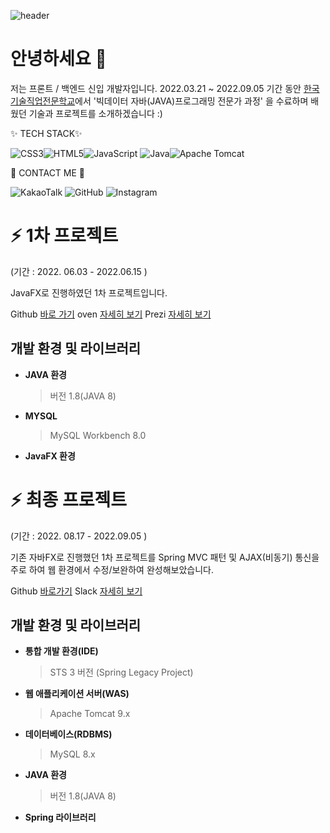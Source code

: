 ![header](https://capsule-render.vercel.app/api?type=slice&color=FFEBCD&height=250&section=header&text=Hwajin%20Song&fontSize=80&fontColor=B0C4DE)

# 안녕하세요 👋

저는 프론트 / 백엔드 신입 개발자입니다. 
2022.03.21 ~ 2022.09.05 기간 동안
 [한국기술직업전문학교](http://koreate.net/)에서
 '빅데이터 자바(JAVA)프로그래밍 전문가 과정' 을 수료하며
 배웠던 기술과 프로젝트를 소개하겠습니다 :)

 ✨ TECH STACK✨ 
 
![CSS3](https://img.shields.io/badge/css3-%231572B6.svg?style=for-the-badge&logo=css3&logoColor=white)![HTML5](https://img.shields.io/badge/html5-%23E34F26.svg?style=for-the-badge&logo=html5&logoColor=white)![JavaScript](https://img.shields.io/badge/javascript-%23323330.svg?style=for-the-badge&logo=javascript&logoColor=%23F7DF1E)
![Java](https://img.shields.io/badge/java-%23ED8B00.svg?style=for-the-badge&logo=java&logoColor=white)![Apache Tomcat](https://img.shields.io/badge/apache%20tomcat-%23F8DC75.svg?style=for-the-badge&logo=apache-tomcat&logoColor=black)


🌱 CONTACT ME 🌱
  
  ![KakaoTalk](https://img.shields.io/badge/kakaotalk-ffcd00.svg?style=for-the-badge&logo=kakaotalk&logoColor=000000)
![GitHub](https://img.shields.io/badge/github-%23121011.svg?style=for-the-badge&logo=github&logoColor=white)
![Instagram](https://img.shields.io/badge/Instagram-%23E4405F.svg?style=for-the-badge&logo=Instagram&logoColor=white)


#  ⚡ 1차 프로젝트                 
(기간 : 2022. 06.03 - 2022.06.15 )



JavaFX로 진행하였던 1차 프로젝트입니다.

Github [바로 가기](https://github.com/hwadin/java_project_Woohwaha)
oven [ 자세히 보기](https://ovenapp.io/project/3HOOI9CG0TYps8sL0nSJepY2jpwGxDbP#rExiu)
Prezi [자세히 보기](https://prezi.com/dashboard/next/#/all)

 
## 개발 환경 및 라이브러리 

- **JAVA 환경**
	> 버전 1.8(JAVA 8)
- **MYSQL**
	> MySQL Workbench 8.0
- **JavaFX 환경**
	> 


#  ⚡ 최종 프로젝트 
(기간 : 2022. 08.17 - 2022.09.05 )


기존 자바FX로 진행했던 1차 프로젝트를 
Spring MVC 패턴 및 AJAX(비동기) 통신을 주로 하여 
웹 환경에서 수정/보완하여 완성해보았습니다.

Github [바로가기](https://github.com/hwadin/spring_project_moca)
Slack [자세히 보기 ](https://app.slack.com/client/T03SCNESCMB/C03S93BP78W)


## 개발 환경 및 라이브러리 

- **통합 개발 환경(IDE)**
	> STS 3 버전 (Spring Legacy Project)
- **웹 애플리케이션 서버(WAS)**
	> Apache Tomcat 9.x
- **데이터베이스(RDBMS)**
	> MySQL 8.x
- **JAVA 환경**
	> 버전 1.8(JAVA 8)
- **Spring  라이브러리**
	> 
				

